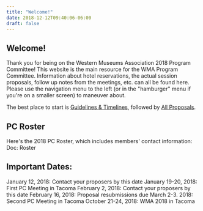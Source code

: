 ```yaml
---
title: "Welcome!"
date: 2018-12-12T09:40:06-06:00
draft: false
---
```

## Welcome!
Thank you for being on the Western Museums Association 2018 Program Committee! This website is the main resource for the WMA Program Committee. Information about hotel reservations, the actual session proposals, follow up notes from the meetings, etc. can all be found here. Please use the navigation menu to the left (or in the "hamburger" menu if you're on a smaller screen) to maneuver about.

The best place to start is [Guidelines & Timelines](/pc-materials/), followed by [All Proposals](/proposals/).

## PC Roster

Here&#39;s the 2018 PC Roster, which includes members&#39; contact information:
Doc: Roster

## Important Dates:
January 12, 2018: Contact your proposers by this date
January 19-20, 2018: First PC Meeting in Tacoma
February 2, 2018: Contact your proposers by this date
February 16, 2018: Proposal resubmissions due
March 2-3. 2018: Second PC Meeting in Tacoma
October 21-24, 2018: WMA 2018 in Tacoma
